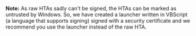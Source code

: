 **Note:**
As raw HTAs sadly can't be signed, the HTAs can be marked as untrusted by Windows. So, we have created a launcher written in VBScript (a language that supports signing) signed with a security certificate and we recommend you use the launcher instead of the raw HTA.
